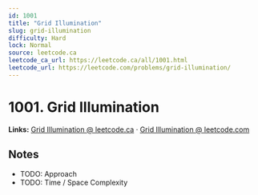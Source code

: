 ```yaml
--- 
id: 1001
title: "Grid Illumination"
slug: grid-illumination
difficulty: Hard
lock: Normal
source: leetcode.ca
leetcode_ca_url: https://leetcode.ca/all/1001.html
leetcode_url: https://leetcode.com/problems/grid-illumination/
---
```


# 1001. Grid Illumination

**Links:** [Grid Illumination @ leetcode.ca](https://leetcode.ca/all/1001.html) · [Grid Illumination @ leetcode.com](https://leetcode.com/problems/grid-illumination/)

## Notes
- TODO: Approach
- TODO: Time / Space Complexity
